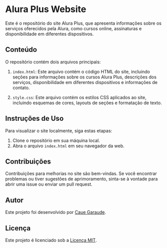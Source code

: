 # Alura Plus Website

Este é o repositório do site Alura Plus, que apresenta informações sobre os serviços oferecidos pela Alura, como cursos online, assinaturas e disponibilidade em diferentes dispositivos.

## Conteúdo

O repositório contém dois arquivos principais:

1. `index.html`: Este arquivo contém o código HTML do site, incluindo seções para informações sobre os cursos Alura Plus, descrições dos serviços, disponibilidade em diferentes dispositivos e informações de contato.

2. `style.css`: Este arquivo contém os estilos CSS aplicados ao site, incluindo esquemas de cores, layouts de seções e formatação de texto.

## Instruções de Uso

Para visualizar o site localmente, siga estas etapas:

1. Clone o repositório em sua máquina local.
2. Abra o arquivo `index.html` em seu navegador da web.

## Contribuições

Contribuições para melhorias no site são bem-vindas. Se você encontrar problemas ou tiver sugestões de aprimoramento, sinta-se à vontade para abrir uma issue ou enviar um pull request.

## Autor

Este projeto foi desenvolvido por [Caue Garaude](https://github.com/Caue-Garaude).

## Licença

Este projeto é licenciado sob a [Licença MIT](https://opensource.org/licenses/MIT).

